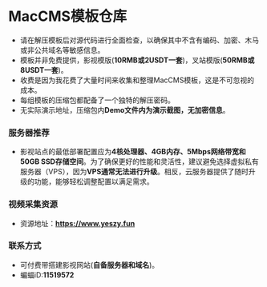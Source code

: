 # MacCMS模板仓库
- 请在解压模板后对源代码进行全面检查，以确保其中不含有编码、加密、木马或非公共域名等敏感信息。
- 模板并非免费提供，影视模版(**10RMB或2USDT一套**)，叉站模版(**50RMB或8USDT一套**)。
- 收费是因为我花费了大量时间来收集和整理MacCMS模板，这是不可忽视的成本。
- 每组模板的压缩包都配备了一个独特的解压密码。
- 无实际演示地址，压缩包内**Demo文件内为演示截图，无加密信息**。

### 服务器推荐
- 影视站点的最低部署配置应为**4核处理器、4GB内存、5Mbps网络带宽和50GB SSD存储空间**。为了确保更好的性能和灵活性，建议避免选择虚拟私有服务器（VPS），因为**VPS通常无法进行升级**。相反，云服务器提供了随时升级的功能，能够轻松调整配置以满足需求。

### 视频采集资源
- 资源地址：**https://www.yeszy.fun**

### 联系方式
- 可付费带搭建影视网站(**自备服务器和域名**)。
- 蝙蝠iD:**11519572**

